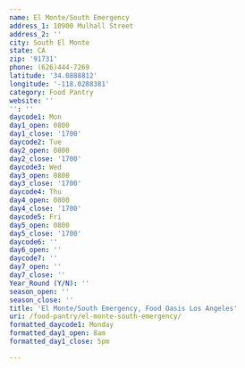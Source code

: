 ```yaml
---
name: El Monte/South Emergency
address_1: 10900 Mulhall Street
address_2: ''
city: South El Monte
state: CA
zip: '91731'
phone: (626)444-7269
latitude: '34.0888812'
longitude: '-118.0288381'
category: Food Pantry
website: ''
'': ''
daycode1: Mon
day1_open: 0800
day1_close: '1700'
daycode2: Tue
day2_open: 0800
day2_close: '1700'
daycode3: Wed
day3_open: 0800
day3_close: '1700'
daycode4: Thu
day4_open: 0800
day4_close: '1700'
daycode5: Fri
day5_open: 0800
day5_close: '1700'
daycode6: ''
day6_open: ''
daycode7: ''
day7_open: ''
day7_close: ''
Year_Round (Y/N): ''
season_open: ''
season_close: ''
title: 'El Monte/South Emergency, Food Oasis Los Angeles'
uri: /food-pantry/el-monte-south-emergency/
formatted_daycode1: Monday
formatted_day1_open: 8am
formatted_day1_close: 5pm

---
```

